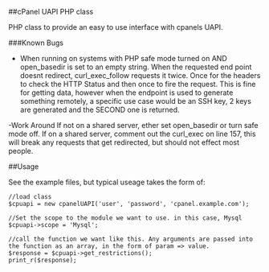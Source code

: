 ##cPanel UAPI PHP class

PHP class to provide an easy to use interface with cpanels UAPI.

###Known Bugs

- When running on systems with PHP safe mode turned on AND open_basedir is set to an empty string.
When the requested end point doesnt redirect, curl_exec_follow requests it twice. Once for the headers to check the HTTP Status and then once to fire the request. This is fine for getting data, however when the endpoint is used to generate something remotely, a specific use case would be an SSH key, 2 keys are generated and the SECOND one is returned.

-Work Around
If not on a shared server, ether set open_basedir or turn safe mode off.
If on a shared server, comment out the curl_exec on line 157, this will break any requests that get redirected, but should not effect most people.

##Usage

See the example files, but typical useage takes the form of:

```
//load class
$cpuapi = new cpanelUAPI('user', 'password', 'cpanel.example.com');

//Set the scope to the module we want to use. in this case, Mysql
$cpuapi->scope = 'Mysql';

//call the function we want like this. Any arguments are passed into the function as an array, in the form of param => value.
$response = $cpuapi->get_restrictions(); 
print_r($response);
```
